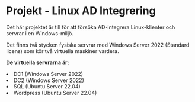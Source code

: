 # Projekt - Linux AD Integrering

Det här projektet är till för att försöka AD-integrera Linux-klienter och servrar i en Windows-miljö.

Det finns två stycken fysiska servrar med Windows Server 2022 (Standard licens) som kör två virtuella maskiner vardera.

**De virtuella servrarna är:**
    <ui>
    <li>DC1 (Windows Server 2022)</li>
    <li>DC2 (Windows Server 2022)</li>
    <li>SQL (Ubuntu Server 22.04)</li>
    <li>Wordpress (Ubuntu Server 22.04)</li>
    </ul>
